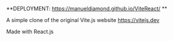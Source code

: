 **DEPLOYMENT: https://manueldiamond.github.io/ViteReact/ ** 

A simple clone of the original Vite.js website https://vitejs.dev

Made with React.js
